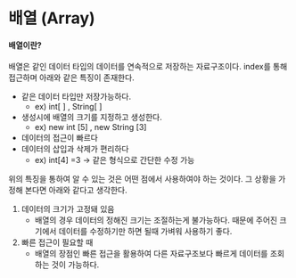 # 배열 (Array)

 #### 배열이란?
배열은 같인 데이터 타입의 데이터를 연속적으로 저장하는 자료구조이다. index를 통해 접근하며 아래와 같은 특징이 존재한다. 

+ 같은 데이터 타입만 저장가능하다.
  + ex) int[ ] , String[ ]
+ 생성시에 배열의 크기를 지정하고 생성한다. 
  + ex) new int [5] , new String [3]
+ 데이터의 접근이 빠르다 
+ 데이터의 삽입과 삭제가 편리하다
  + ex) int[4] =3  -> 같은 형식으로 간단한 수정 가능  

위의 특징을 통하여 알 수 있는 것은 어떤 점에서 사용하여야 하는 것이다. 
그 상황을 가정해 본다면 아래와 같다고 생각한다. 
1. 데이터의 크기가 고정돼 있음
   + 배열의 경우 데이터의 정해진 크기는 조절하는게 불가능하다. 때문에 주어진 크기에서 데이터를 수정하기만 하면 될때 가벼워 사용하기 좋다. 
2. 빠른 접근이 필요할 때
   + 배열의 장점인 빠른 접근을 활용하여 다른 자료구조보다 빠르게 데이터를 조회하는 것이 가능하다. 
